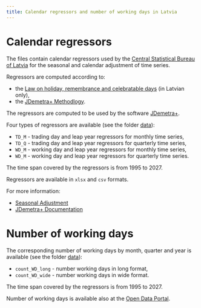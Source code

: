 ```yaml
---
title: Calendar regressors and number of working days in Latvia
---
```


# Calendar regressors

The files contain calendar regressors used by the [Central Statistical Bureau of Latvia](https://www.csp.gov.lv/) for the seasonal and calendar adjustment of time series.

Regressors are computed according to:

- the [Law on holiday, remembrance and celebratable days](https://likumi.lv/doc.php?id=72608) (in Latvian only),
- the [JDemetra+ Methodlogy](jd__calendars_0.pdf).

The regressors are computed to be used by the software [JDemetra+](https://github.com/jdemetra/jdemetra-app).

Four types of regressors are available (see the folder [data](data)):

- `TD_M` - trading day and leap year regressors for monthly time series,
- `TD_Q` - trading day and leap year regressors for quarterly time series,
- `WD_M` - working day and leap year regressors for monthly time series,
- `WD_M` - working day and leap year regressors for quarterly time series.

The time span covered by the regressors is from 1995 to 2027.

Regressors are available in `xlsx` and `csv` formats.

For more information:

- [Seasonal Adjustment](https://ec.europa.eu/eurostat/cros/content/seasonal-adjustment_en)
- [JDemetra+ Documentation](https://jdemetradocumentation.github.io/JDemetra-documentation/)


# Number of working days

The corresponding number of working days by month, quarter and year is available (see the folder [data](data)):

- `count_WD_long` - number working days in long format,
- `count_WD_wide` - number working days in wide format.

The time span covered by the regressors is from 1995 to 2027.

Number of working days is available also at the [Open Data Portal](https://data.gov.lv/dati/eng/dataset/darba-dienu-skaits).
